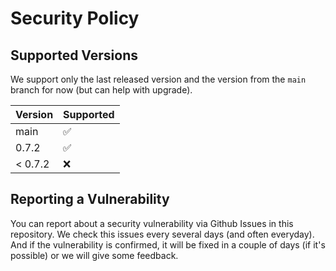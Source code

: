 # Security Policy

## Supported Versions

We support only the last released version and the version from the `main` branch for now (but can help with upgrade).

| Version | Supported          |
|---------| ------------------ |
| main    | :white_check_mark: |
| 0.7.2   | :white_check_mark: |
| < 0.7.2 | :x:                |

## Reporting a Vulnerability

You can report about a security vulnerability via Github Issues in this repository.
We check this issues every several days (and often everyday).
And if the vulnerability is confirmed, it will be fixed in a couple of days (if it's possible) or we will give some feedback.
